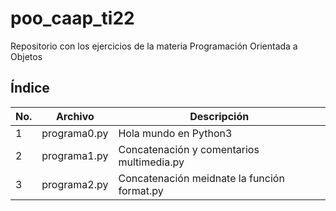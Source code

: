 # poo_caap_ti22
Repositorio con los ejercicios de la materia Programación Orientada a Objetos

## Índice

|  No.  |  Archivo|  Descripción|
|--|--|--|
| 1| programa0.py| Hola mundo en Python3|
| 2| programa1.py|Concatenación y comentarios multimedia.py|
| 3| programa2.py|Concatenación meidnate la función format.py|